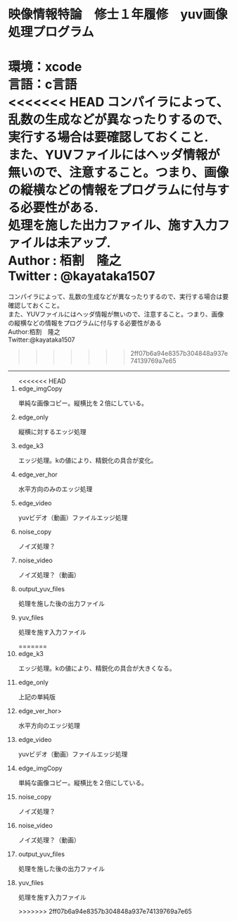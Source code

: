 映像情報特論　修士１年履修　yuv画像処理プログラム
=============================
環境：xcode  
言語：c言語  
<<<<<<< HEAD
コンパイラによって、乱数の生成などが異なったりするので、実行する場合は要確認しておくこと.  
また、YUVファイルにはヘッダ情報が無いので、注意すること。つまり、画像の縦横などの情報をプログラムに付与する必要性がある.  
処理を施した出力ファイル、施す入力ファイルは未アップ.  
Author : 栢割　隆之  
Twitter : @kayataka1507  
=======
コンパイラによって、乱数の生成などが異なったりするので、実行する場合は要確認しておくこと。  
また、YUVファイルにはヘッダ情報が無いので、注意すること。つまり、画像の縦横などの情報をプログラムに付与する必要性がある  
Author:栢割　隆之  
Twitter:@kayataka1507  
>>>>>>> 2ff07b6a94e8357b304848a937e74139769a7e65

-------------------------  

<ol>
<<<<<<< HEAD
  <li>edge_imgCopy</li>
  <p>単純な画像コピー。縦横比を２倍にしている。</p>

  <li>edge_only</li>
  <p>縦横に対するエッジ処理</p>
  
  <li>edge_k3</li>
  <p>エッジ処理。kの値により、精鋭化の具合が変化。</p>
  
  <li>edge_ver_hor</li>
  <p>水平方向のみのエッジ処理</p>
  
  <li>edge_video</li>
  <p>yuvビデオ（動画）ファイルエッジ処理</p>
  
  <li>noise_copy</li>
  <p>ノイズ処理？</p>
  
  <li>noise_video</li>
  <p>ノイズ処理？（動画）</p>
  
  <li>output_yuv_files</li>
  <p>処理を施した後の出力ファイル</p>
  
  <li>yuv_files</li>
  <p>処理を施す入力ファイル</p>
=======
  <li>edge_k3</li>
    <p>エッジ処理。kの値により、精鋭化の具合が大きくなる。</p>
  <li>edge_only</li>
    <p>上記の単純版</p>
  <li>edge_ver_hor></li>
    <p>水平方向のエッジ処理</p>
  <li>edge_video</li>
    <p>yuvビデオ（動画）ファイルエッジ処理</p>
  <li>edge_imgCopy</li>
    <p>単純な画像コピー。縦横比を２倍にしている。</p>
  <li>noise_copy</li>
    <p>ノイズ処理？</p>
  <li>noise_video</li>
    <p>ノイズ処理？（動画）</p>
  <li>output_yuv_files</li>
    <p>処理を施した後の出力ファイル</p>
  <li>yuv_files</li>
    <p>処理を施す入力ファイル</p>
>>>>>>> 2ff07b6a94e8357b304848a937e74139769a7e65
</ol>

